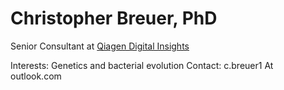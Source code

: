 # Christopher Breuer, PhD 

Senior Consultant at <a href="https://digitalinsights.qiagen.com/">Qiagen Digital Insights</a>

Interests: Genetics and bacterial evolution
Contact: c.breuer1 At outlook.com
